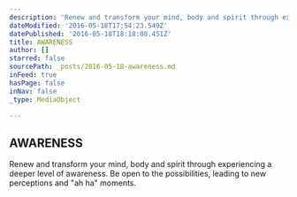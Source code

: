 ```yaml
---
description: 'Renew and transform your mind, body and spirit through experiencing a deeper level of awareness. Be open to the possibilities, leading to new perceptions and "ah ha" moments.'
dateModified: '2016-05-18T17:54:23.549Z'
datePublished: '2016-05-18T18:18:00.451Z'
title: AWARENESS
author: []
starred: false
sourcePath: _posts/2016-05-18-awareness.md
inFeed: true
hasPage: false
inNav: false
_type: MediaObject

---
```

<article style=""><h1>AWARENESS</h1></article>

Renew and transform your mind, body and spirit through experiencing a deeper level of awareness. Be open to the possibilities, leading to new perceptions and "ah ha" moments.